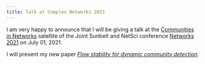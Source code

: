 ```yaml
---
title: Talk at Complex Networks 2021
---
```


I am very happy to announce that I will be giving a talk at the [Communities in Networks](https://hocinecherifi.wixsite.com/comnets2021) satellite of the Joint Sunbelt and NetSci conference [Networks 2021](https://networks2021.net/) on July 01, 2021.

I will present my new paper [*Flow stability for dynamic community detection*](https://arxiv.org/abs/2101.06131).



